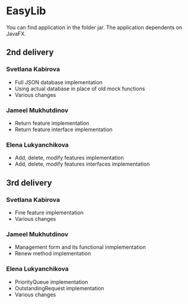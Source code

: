 # EasyLib

You can find application in the folder jar.
The application dependents on JavaFX.

## 2nd delivery

### Svetlana Kabirova
* Full JSON database implementation
* Using actual database
in place of old mock functions
* Various changes

### Jameel Mukhutdinov
* Return feature implementation
* Return feature interface implementation

### Elena Lukyanchikova
* Add, delete, modify features implementation
* Add, delete, modify features interfaces implementation


## 3rd delivery

### Svetlana Kabirova
* Fine feature implementation
* Various changes
### Jameel Mukhutdinov
* Management form and its functional inmplementation
* Renew method implementation
### Elena Lukyanchikova
* PriorityQueue implementation
* OutstandingRequest implementation
* Various changes
